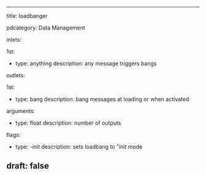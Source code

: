 --- 


title: loadbanger

pdcategory: Data Management

inlets:

  1st:
  - type: anything
    description: any message triggers bangs

outlets:

  1st:
  - type: bang
    description: bang messages at loading or when activated

arguments:
  - type: float
    description: number of outputs



flags:
  - type: -init
    description: sets loadbang to "init mode

draft: false
---